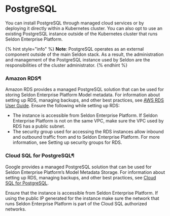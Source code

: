 # PostgreSQL

You can install PostgreSQL through managed cloud services or by deploying it directly within a Kubernetes cluster. You can also opt to use an existing PostgreSQL instance outside of the Kubernetes cluster that runs Seldon Enterprise Platform.



{% hint style="info" %}
**Note**: PostgreSQL operates as an external component outside of the main Seldon stack. As a result, the administration and management of the PostgreSQL instance used by Seldon are the responsibilities of the cluster administrator.
{% endhint %}

### Amazon RDS¶

Amazon RDS provides a managed PostgreSQL solution that can be used for storing Seldon Enterprise Platform Model metadata. For information about setting up RDS, managing backups, and other best practices, see [AWS RDS User Guide](https://docs.aws.amazon.com/AmazonRDS/latest/UserGuide/Welcome.html). Ensure the following while setting up RDS:

* The instance is accessible from Seldon Enterprise Platform. If Seldon Enterprise Platform is not on the same VPC, make sure the VPC used by RDS has a public subnet.
* The security group used for accessing the RDS instances allow inbound and outbound traffic from and to Seldon Enterprise Platform. For more information, see Setting up security groups for RDS.

### Cloud SQL for PostgreSQL¶

Google provides a managed PostgreSQL solution that can be used for Seldon Enterprise Platform’s Model Metadata Storage. For information about setting up RDS, managing backups, and other best practices, see [Cloud SQL for PostgreSQL](https://cloud.google.com/sql/docs/postgres).

Ensure that the instance is accessible from Seldon Enterprise Platform. If using the public IP generated for the instance make sure the network that runs Seldon Enterprise Platform is part of the Cloud SQL authorized networks.
